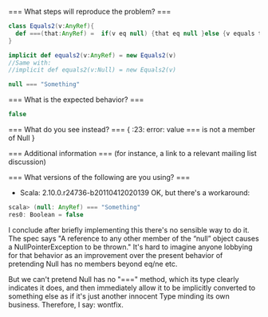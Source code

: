 === What steps will reproduce the problem? ===
```scala
class Equals2(v:AnyRef){
  def ===(that:AnyRef) =  if(v eq null) {that eq null }else {v equals that}
}

implicit def equals2(v:AnyRef) = new Equals2(v)
//Same with:
//implicit def equals2(v:Null) = new Equals2(v)

null === "Something"
```

=== What is the expected behavior? ===
```scala
false
```

=== What do you see instead? ===
{
<console>:23: error: value === is not a member of Null
}

=== Additional information ===
(for instance, a link to a relevant mailing list discussion)

=== What versions of the following are you using? ===
  - Scala: 2.10.0.r24736-b20110412020139
OK, but there's a workaround: 

```scala
scala> (null: AnyRef) === "Something"
res0: Boolean = false
```

I conclude after briefly implementing this there's no sensible way to do it.  The spec says "A reference to any other member of the “null” object causes a NullPointerException to be thrown." It's hard to imagine anyone lobbying for that behavior as an improvement over the present behavior of pretending Null has no members beyond eq/ne etc.

But we can't pretend Null has no "===" method, which its type clearly indicates it does, and then immediately allow it to be implicitly converted to something else as if it's just another innocent Type minding its own business.  Therefore, I say: wontfix.
